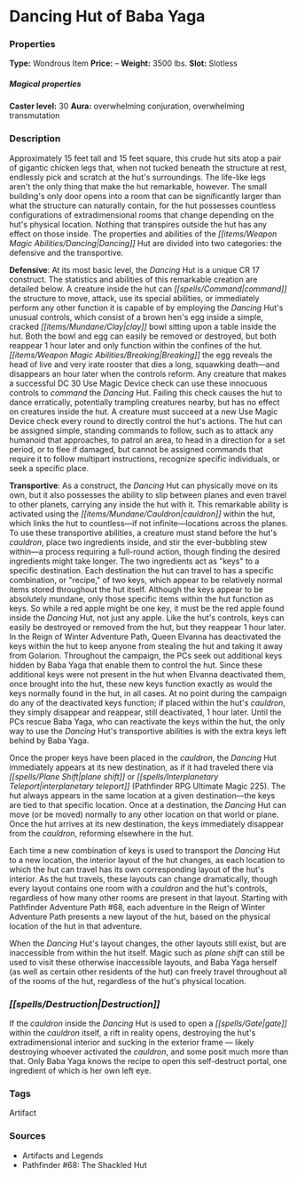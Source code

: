 ﻿---
Title: "Dancing Hut of Baba Yaga"
Type: "Wondrous Item"
Price: "–"
Weight: "3500 lbs."
Slot: "Slotless"
Caster level: "30"
Aura: "overwhelming conjuration, overwhelming transmutation"
Description: |
  "Approximately 15 feet tall and 15 feet square, this crude hut sits atop a pair of gigantic chicken legs that, when not tucked beneath the structure at rest, endlessly pick and scratch at the hut's surroundings. The life-like legs aren't the only thing that make the hut remarkable, however. The small building's only door opens into a room that can be significantly larger than what the structure can naturally contain, for the hut possesses countless configurations of extradimensional rooms that change depending on the hut's physical location. Nothing that transpires outside the hut has any effect on those inside. The properties and abilities of the _Dancing Hut_ are divided into two categories: the defensive and the transportive.
  **Defensive**: At its most basic level, the _Dancing Hut_ is a unique CR 17 construct. The statistics and abilities of this remarkable creation are detailed below. A creature inside the hut can command the structure to move, attack, use its special abilities, or immediately perform any other function it is capable of by employing the _Dancing Hut's_ unusual controls, which consist of a brown hen's egg inside a simple, cracked clay bowl sitting upon a table inside the hut. Both the bowl and egg can easily be removed or destroyed, but both reappear 1 hour later and only function within the confines of the hut. Breaking the egg reveals the head of live and very irate rooster that dies a long, squawking death—and disappears an hour later when the controls reform. Any creature that makes a successful DC 30 Use Magic Device check can use these innocuous controls to command the _Dancing Hut_. Failing this check causes the hut to dance erratically, potentially trampling creatures nearby, but has no effect on creatures inside the hut. A creature must succeed at a new Use Magic Device check every round to directly control the hut's actions. The hut can be assigned simple, standing commands to follow, such as to attack any humanoid that approaches, to patrol an area, to head in a direction for a set period, or to flee if damaged, but cannot be assigned commands that require it to follow multipart instructions, recognize specific individuals, or seek a specific place.
  **Transportive**: As a construct, the _Dancing Hut_ can physically move on its own, but it also possesses the ability to slip between planes and even travel to other planets, carrying any inside the hut with it. This remarkable ability is activated using the cauldron within the hut, which links the hut to countless—if not infinite—locations across the planes. To use these transportive abilities, a creature must stand before the hut's cauldron, place two ingredients inside, and stir the ever-bubbling stew within—a process requiring a full-round action, though finding the desired ingredients might take longer. The two ingredients act as "keys" to a specific destination. Each destination the hut can travel to has a specific combination, or "recipe," of two keys, which appear to be relatively normal items stored throughout the hut itself. Although the keys appear to be absolutely mundane, only those specific items within the hut function as keys. So while a red apple might be one key, it must be the red apple found inside the _Dancing Hut_, not just any apple. Like the hut's controls, keys can easily be destroyed or removed from the hut, but they reappear 1 hour later. In the Reign of Winter Adventure Path, Queen Elvanna has deactivated the keys within the hut to keep anyone from stealing the hut and taking it away from Golarion. Throughout the campaign, the PCs seek out additional keys hidden by Baba Yaga that enable them to control the hut. Since these additional keys were not present in the hut when Elvanna deactivated them, once brought into the hut, these new keys function exactly as would the keys normally found in the hut, in all cases. At no point during the campaign do any of the deactivated keys function; if placed within the hut's cauldron, they simply disappear and reappear, still deactivated, 1 hour later. Until the PCs rescue Baba Yaga, who can reactivate the keys within the hut, the only way to use the _Dancing Hut's_ transportive abilities is with the extra keys left behind by Baba Yaga.
  Once the proper keys have been placed in the cauldron, the _Dancing Hut_ immediately appears at its new destination, as if it had traveled there via _plane shift_ or _interplanetary teleport_ (_Pathfinder RPG Ultimate Magic_ 225). The hut always appears in the same location at a given destination—the keys are tied to that specific location. Once at a destination, the _Dancing Hut_ can move (or be moved) normally to any other location on that world or plane. Once the hut arrives at its new destination, the keys immediately disappear from the cauldron, reforming elsewhere in the hut.
  Each time a new combination of keys is used to transport the _Dancing Hut_ to a new location, the interior layout of the hut changes, as each location to which the hut can travel has its own corresponding layout of the hut's interior. As the hut travels, these layouts can change dramatically, though every layout contains one room with a cauldron and the hut's controls, regardless of how many other rooms are present in that layout. Starting with _Pathfinder Adventure Path #68_, each adventure in the Reign of Winter Adventure Path presents a new layout of the hut, based on the physical location of the hut in that adventure.
  When the _Dancing Hut's_ layout changes, the other layouts still exist, but are inaccessible from within the hut itself. Magic such as _plane shift_ can still be used to visit these otherwise inaccessible layouts, and Baba Yaga herself (as well as certain other residents of the hut) can freely travel throughout all of the rooms of the hut, regardless of the hut's physical location."
Destruction: |
  "If the cauldron inside the _Dancing Hut_ is used to open a _gate_ within the cauldron itself, a rift in reality opens, destroying the hut's extradimensional interior and sucking in the exterior frame — likely destroying whoever activated the cauldron, and some posit much more than that. Only Baba Yaga knows the recipe to open this self-destruct portal, one ingredient of which is her own left eye."
Sources: "['Artifacts and Legends', 'Pathfinder #68: The Shackled Hut']"
---

# Dancing Hut of Baba Yaga

### Properties

**Type:** Wondrous Item **Price:** – **Weight:** 3500 lbs. **Slot:** Slotless

##### Magical properties

**Caster level:** 30 **Aura:** overwhelming conjuration, overwhelming transmutation

### Description

Approximately 15 feet tall and 15 feet square, this crude hut sits atop a pair of gigantic chicken legs that, when not tucked beneath the structure at rest, endlessly pick and scratch at the hut's surroundings. The life-like legs aren't the only thing that make the hut remarkable, however. The small building's only door opens into a room that can be significantly larger than what the structure can naturally contain, for the hut possesses countless configurations of extradimensional rooms that change depending on the hut's physical location. Nothing that transpires outside the hut has any effect on those inside. The properties and abilities of the _[[items/Weapon Magic Abilities/Dancing|Dancing]]_ Hut are divided into two categories: the defensive and the transportive.

**Defensive**: At its most basic level, the _Dancing_ Hut is a unique CR 17 construct. The statistics and abilities of this remarkable creation are detailed below. A creature inside the hut can _[[spells/Command|command]]_ the structure to move, attack, use its special abilities, or immediately perform any other function it is capable of by employing the _Dancing_ Hut's unusual controls, which consist of a brown hen's egg inside a simple, cracked _[[items/Mundane/Clay|clay]]_ bowl sitting upon a table inside the hut. Both the bowl and egg can easily be removed or destroyed, but both reappear 1 hour later and only function within the confines of the hut. _[[items/Weapon Magic Abilities/Breaking|Breaking]]_ the egg reveals the head of live and very irate rooster that dies a long, squawking death—and disappears an hour later when the controls reform. Any creature that makes a successful DC 30 Use Magic Device check can use these innocuous controls to _command_ the _Dancing_ Hut. Failing this check causes the hut to dance erratically, potentially trampling creatures nearby, but has no effect on creatures inside the hut. A creature must succeed at a new Use Magic Device check every round to directly control the hut's actions. The hut can be assigned simple, standing commands to follow, such as to attack any humanoid that approaches, to patrol an area, to head in a direction for a set period, or to flee if damaged, but cannot be assigned commands that require it to follow multipart instructions, recognize specific individuals, or seek a specific place.

**Transportive**: As a construct, the _Dancing_ Hut can physically move on its own, but it also possesses the ability to slip between planes and even travel to other planets, carrying any inside the hut with it. This remarkable ability is activated using the _[[items/Mundane/Cauldron|cauldron]]_ within the hut, which links the hut to countless—if not infinite—locations across the planes. To use these transportive abilities, a creature must stand before the hut's _cauldron_, place two ingredients inside, and stir the ever-bubbling stew within—a process requiring a full-round action, though finding the desired ingredients might take longer. The two ingredients act as "keys" to a specific destination. Each destination the hut can travel to has a specific combination, or "recipe," of two keys, which appear to be relatively normal items stored throughout the hut itself. Although the keys appear to be absolutely mundane, only those specific items within the hut function as keys. So while a red apple might be one key, it must be the red apple found inside the _Dancing_ Hut, not just any apple. Like the hut's controls, keys can easily be destroyed or removed from the hut, but they reappear 1 hour later. In the Reign of Winter Adventure Path, Queen Elvanna has deactivated the keys within the hut to keep anyone from stealing the hut and taking it away from Golarion. Throughout the campaign, the PCs seek out additional keys hidden by Baba Yaga that enable them to control the hut. Since these additional keys were not present in the hut when Elvanna deactivated them, once brought into the hut, these new keys function exactly as would the keys normally found in the hut, in all cases. At no point during the campaign do any of the deactivated keys function; if placed within the hut's _cauldron_, they simply disappear and reappear, still deactivated, 1 hour later. Until the PCs rescue Baba Yaga, who can reactivate the keys within the hut, the only way to use the _Dancing_ Hut's transportive abilities is with the extra keys left behind by Baba Yaga.

Once the proper keys have been placed in the _cauldron_, the _Dancing_ Hut immediately appears at its new destination, as if it had traveled there via _[[spells/Plane Shift|plane shift]]_ or _[[spells/Interplanetary Teleport|interplanetary teleport]]_ (Pathfinder RPG Ultimate Magic 225). The hut always appears in the same location at a given destination—the keys are tied to that specific location. Once at a destination, the _Dancing_ Hut can move (or be moved) normally to any other location on that world or plane. Once the hut arrives at its new destination, the keys immediately disappear from the _cauldron_, reforming elsewhere in the hut.

Each time a new combination of keys is used to transport the _Dancing_ Hut to a new location, the interior layout of the hut changes, as each location to which the hut can travel has its own corresponding layout of the hut's interior. As the hut travels, these layouts can change dramatically, though every layout contains one room with a _cauldron_ and the hut's controls, regardless of how many other rooms are present in that layout. Starting with Pathfinder Adventure Path #68, each adventure in the Reign of Winter Adventure Path presents a new layout of the hut, based on the physical location of the hut in that adventure.

When the _Dancing_ Hut's layout changes, the other layouts still exist, but are inaccessible from within the hut itself. Magic such as _plane shift_ can still be used to visit these otherwise inaccessible layouts, and Baba Yaga herself (as well as certain other residents of the hut) can freely travel throughout all of the rooms of the hut, regardless of the hut's physical location.

### _[[spells/Destruction|Destruction]]_

If the _cauldron_ inside the _Dancing_ Hut is used to open a _[[spells/Gate|gate]]_ within the _cauldron_ itself, a rift in reality opens, destroying the hut's extradimensional interior and sucking in the exterior frame — likely destroying whoever activated the _cauldron_, and some posit much more than that. Only Baba Yaga knows the recipe to open this self-destruct portal, one ingredient of which is her own left eye.

### Tags

Artifact

### Sources

* Artifacts and Legends
* Pathfinder #68: The Shackled Hut